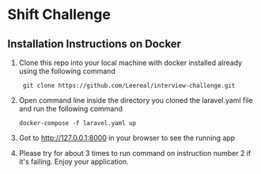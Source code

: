 # Shift Challenge

## Installation Instructions on Docker

1. Clone this repo into your local machine with docker installed already using the following command

        git clone https://github.com/Leereal/interview-challenge.git

2. Open command line inside the directory you cloned the laravel.yaml file and run the following command

       docker-compose -f laravel.yaml up 
3. Got to http://127.0.0.1:8000 in your browser to see the running app

4. Please try for about 3 times to run command on instruction number 2 if it's failing. Enjoy your application. 


         


